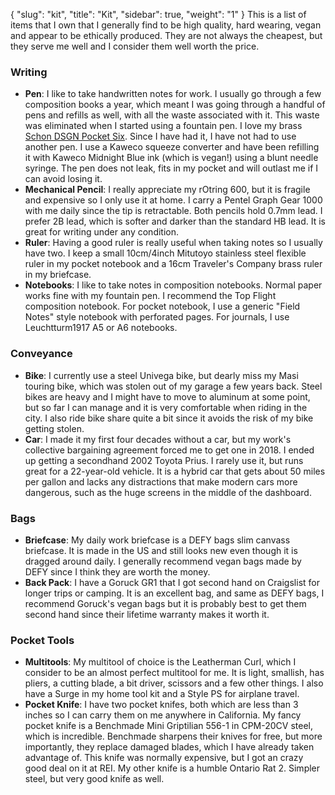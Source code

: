 {
	"slug": "kit",
    "title": "Kit",
    "sidebar": true,
    "weight": "1"
}
This is a list of items that I own that I generally find to be high quality, hard wearing, vegan and appear to be ethically produced. They are not always the cheapest, but they serve me well and I consider them well worth the price.

### Writing

* __Pen__: I like to take handwritten notes for work. I usually go through a few composition books a year, which meant I was going through a handful of pens and refills as well, with all the waste associated with it. This waste was eliminated when I started using a fountain pen. I love my brass [Schon DSGN Pocket Six](https://www.schondsgn.com/collections/fountain-pens/products/brass-pocket-six-fountain-pens). Since I have had it, I have not had to use another pen. I use a Kaweco squeeze converter and have been refilling it with Kaweco Midnight Blue ink (which is vegan!) using a blunt needle syringe. The pen does not leak, fits in my pocket and will outlast me if I can avoid losing it.
* __Mechanical Pencil__: I really appreciate my rOtring 600, but it is fragile and expensive so I only use it at home. I carry a Pentel Graph Gear 1000 with me daily since the tip is retractable. Both pencils hold 0.7mm lead. I prefer 2B lead, which is softer and darker than the standard HB lead. It is great for writing under any condition.
* __Ruler__: Having a good ruler is really useful when taking notes so I usually have two. I keep a small 10cm/4inch Mitutoyo stainless steel flexible ruler in my pocket notebook and a 16cm Traveler's Company brass ruler in my briefcase.
* __Notebooks__: I like to take notes in composition notebooks. Normal paper works fine with my fountain pen. I recommend the Top Flight composition notebook. For pocket notebook, I use a generic "Field Notes" style notebook with perforated pages. For journals, I use Leuchtturm1917 A5 or A6 notebooks.

### Conveyance

* __Bike__: I currently use a steel Univega bike, but dearly miss my Masi touring bike, which was stolen out of my garage a few years back. Steel bikes are heavy and I might have to move to aluminum at some point, but so far I can manage and it is very comfortable when riding in the city. I also ride bike share quite a bit since it avoids the risk of my bike getting stolen.
* __Car__: I made it my first four decades without a car, but my work's collective bargaining agreement forced me to get one in 2018. I ended up getting a secondhand 2002 Toyota Prius. I rarely use it, but runs great for a 22-year-old vehicle. It is a hybrid car that gets about 50 miles per gallon and lacks any distractions that make modern cars more dangerous, such as the huge screens in the middle of the dashboard.

### Bags

* __Briefcase__: My daily work briefcase is a DEFY bags slim canvass briefcase. It is made in the US and still looks new even though it is dragged around daily. I generally recommend vegan bags made by DEFY since I think they are worth the money.
* __Back Pack__: I have a Goruck GR1 that I got second hand on Craigslist for longer trips or camping. It is an excellent bag, and same as DEFY bags, I recommend Goruck's vegan bags but it is probably best to get them second hand since their lifetime warranty makes it worth it.

### Pocket Tools
* __Multitools__: My multitool of choice is the Leatherman Curl, which I consider to be an almost perfect multitool for me. It is light, smallish, has pliers, a cutting blade, a bit driver, scissors and a few other things. I also have a Surge in my home tool kit and a Style PS for airplane travel.
* __Pocket Knife__: I have two pocket knifes, both which are less than 3 inches so I can carry them on me anywhere in California. My fancy pocket knife is a Benchmade Mini Griptilian 556-1 in CPM-20CV steel, which is incredible. Benchmade sharpens their knives for free, but more importantly, they replace damaged blades, which I have already taken advantage of. This knife was normally expensive, but I got an crazy good deal on it at REI. My other knife is a humble Ontario Rat 2. Simpler steel, but very good knife as well.